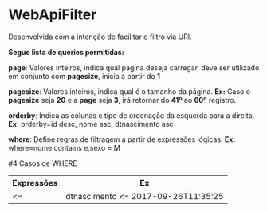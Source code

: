 # WebApiFilter

Desenvolvida com a intenção de facilitar o filtro via URl.

**Segue lista de queries permitidas:**

**page**: Valores inteiros, indica qual página deseja carregar, deve ser utilizado em conjunto com **pagesize**, inicia a partir do **1**

**pagesize**: Valores inteiros, indica qual é o tamanho da página. **Ex:** Caso o **pagesize** seja **20** e a **page** seja **3**, irá retornar do **41º** ao **60º** registro.

**orderby**: Indica as colunas e tipo de ordenação da esquerda para a direita. **Ex:** orderby=id desc, nome asc, dtnascimento asc 

**where**: Define regras de filtragem a partir de expressões lógicas. **Ex:** where=nome contains e,sexo = M

#4 Casos de WHERE

| Expressões        | Ex                                                        |
| ----------------- | :-------------------------------------------------------: |
| <=                | dtnascimento <= 2017-09-26T11:35:25                       |


